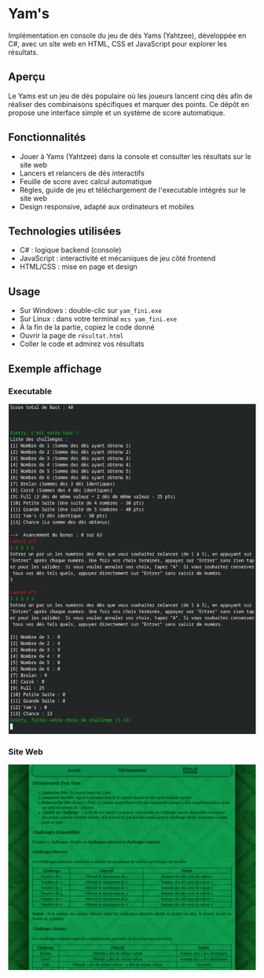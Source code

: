 # Yam's

Implémentation en console du jeu de dés Yams (Yahtzee), développée en C#, avec un site web en HTML, CSS et JavaScript pour explorer les résultats.

## Aperçu

Le Yams est un jeu de dés populaire où les joueurs lancent cinq dés afin de réaliser des combinaisons spécifiques et marquer des points.
Ce dépôt en propose une interface simple et un système de score automatique.

## Fonctionnalités

- Jouer à Yams (Yahtzee) dans la console et consulter les résultats sur le site web
- Lancers et relancers de dés interactifs
- Feuille de score avec calcul automatique
- Règles, guide de jeu et téléchargement de l'executable intégrés sur le site web
- Design responsive, adapté aux ordinateurs et mobiles

## Technologies utilisées

- C# : logique backend (console)
- JavaScript : interactivité et mécaniques de jeu côté frontend
- HTML/CSS : mise en page et design

## Usage

- Sur Windows : double-clic sur `yam_fini.exe`
- Sur Linux : dans votre terminal `mcs yam_fini.exe`
- À la fin de la partie, copiez le code donné
- Ouvrir la page de `résultat.html`
- Coller le code et admirez vos résultats

## Exemple affichage

### Executable

![Affichage Yam](img/affichageyam.png)

### Site Web

![Affichage Site](img/affichagesite.png)
